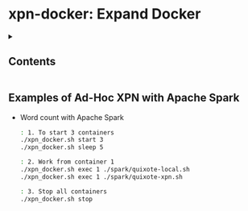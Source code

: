 # xpn-docker: Expand Docker

<details>

<summary><h2>Contents</h2></summary>

 1. [Summary of using xpn-docker](/docs/summary.md)
 2. [Build the container image](/docs/image.md)
 3. Some xpn-docker use cases:
    1. [Examples using XPN Ad-Hoc](/docs/usecase-xpn.md)
    2. [Examples of benchmarks with XPN Ad-Hoc](/docs/usecase-benchmarks.md)
    3. [Example  of Apache Spark and Ad-Hoc XPN](/docs/usecase-spark.md)
 4. [Multiple containers on multiple nodes](/docs/swarm.md)
 5. [Authors](/docs/authors.md)

</details>



##  Examples of Ad-Hoc XPN with Apache Spark
      
   * Word count with Apache Spark <img width="650" height="1">

      ```bash
      : 1. To start 3 containers
      ./xpn_docker.sh start 3
      ./xpn_docker.sh sleep 5

      : 2. Work from container 1
      ./xpn_docker.sh exec 1 ./spark/quixote-local.sh
      ./xpn_docker.sh exec 1 ./spark/quixote-xpn.sh

      : 3. Stop all containers
      ./xpn_docker.sh stop
      ```
      


